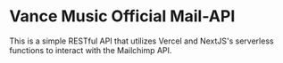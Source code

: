 # Vance Music Official Mail-API 

This is a simple RESTful API that utilizes Vercel and NextJS's serverless functions to 
interact with the Mailchimp API. 

